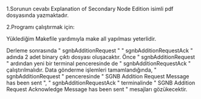 1.Sorunun cevabı Explanation of Secondary Node Edition isimli pdf dosyasında yazmaktadır.

2.Programı çalıştırmak için:

Yüklediğim Makefile yardımıyla make all yapılması yeterlidir.

Derleme sonrasında " sgnbAdditionRequest " " sgnbAdditionRequestAck " adında 2 adet binary çıktı dosyası oluşacaktır.
Önce " sgnbAdditionRequest " ardından yeni bir terminal penceresinde de " sgnbAdditionRequestAck " çalıştırılmalıdır.
Data gönderme işlemleri tamamlandığında, " sgnbAdditionRequest " penceresinde " SGNB Addition Request Message has been sent ", 
" sgnbAdditionRequestAck " terminalinde " SGNB Addition Request Acknowledge Message has been sent " mesajları gözükecektir.

